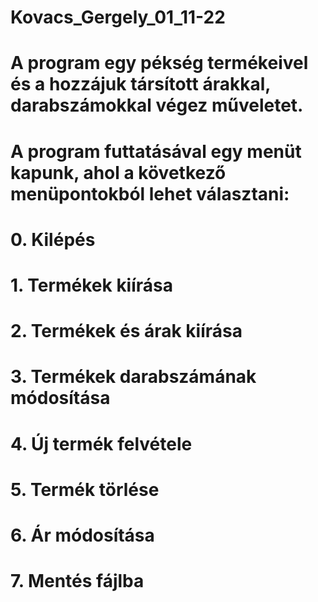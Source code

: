 # Kovacs_Gergely_01_11-22
# A program egy pékség termékeivel és a hozzájuk társított árakkal, darabszámokkal végez műveletet.
# A program futtatásával egy menüt kapunk, ahol a következő menüpontokból lehet választani:
# 0. Kilépés
# 1. Termékek kiírása
# 2. Termékek és árak kiírása
# 3. Termékek darabszámának módosítása
# 4. Új termék felvétele
# 5. Termék törlése
# 6. Ár módosítása
# 7. Mentés fájlba
